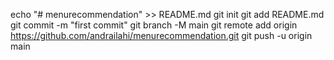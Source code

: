 echo "# menurecommendation" >> README.md
git init
git add README.md
git commit -m "first commit"
git branch -M main
git remote add origin https://github.com/andrailahi/menurecommendation.git
git push -u origin main

